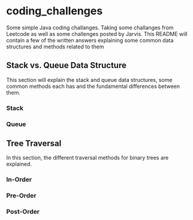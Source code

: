 # coding_challenges
Some simple Java coding challanges. Taking some challanges from Leetcode as well as some challenges posted by Jarvis. This README will contain a few of the written answers explaining some common data structures and methods related to them

## Stack vs. Queue Data Structure
This section will explain the stack and queue data structures, some common methods each has and the fundamental differences between them.

### Stack

### Queue

## Tree Traversal
In this section, the different traversal methods for binary trees are explained. 

### In-Order

### Pre-Order

### Post-Order
